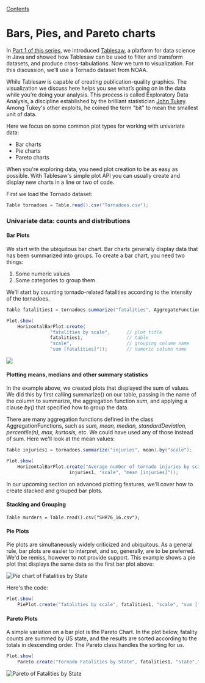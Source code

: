 [Contents](https://jtablesaw.github.io/tablesaw/userguide/toc)

# Bars, Pies, and Pareto charts

In [Part 1 of this series](https://dzone.com/articles/learn-data-science-with-java-and-tablesaw), we introduced [Tablesaw](https://github.com/jtablesaw/tablesaw), a platform for data science in Java and showed how Tablesaw can be used to filter and transform datasets, and produce cross-tabulations. Now we turn to visualization. For this discussion, we'll use a Tornado dataset from NOAA.

While Tablesaw is capable of creating publication-quality graphics. The visualization we discuss here helps you see what’s going on in the data while you’re doing your analysis. This process is called Exploratory Data Analysis, a discipline established by the brilliant statistician [John Tukey](https://en.wikipedia.org/wiki/John_Tukey). Among Tukey's other exploits, he coined the term "bit" to mean the smallest unit of data. 

Here we focus on some common plot types for working with univariate data:

- Bar charts
- Pie charts
- Pareto charts

When you're exploring data, you need plot creation to be as easy as possible. With Tablesaw's simple plot API you can usually create and display new charts in a line or two of code. 

First we load the Tornado dataset: 

```java
Table tornadoes = Table.read().csv("Tornadoes.csv");
```

### Univariate data: counts and distributions

#### Bar Plots

We start with the ubiquitous bar chart. Bar charts generally display data that has been summarized into groups. To create a bar chart, you need two things:

1. Some numeric values
2. Some categories to group them

We'll start by counting tornado-related fatalities according to the intensity of the tornadoes. 

```Java
Table fatalities1 = tornadoes.summarize("fatalities", AggregateFunctions.sum).by("scale");

Plot.show(
    HorizontalBarPlot.create(
                "fatalities by scale",		// plot title
                fatalities1,				// table
                "scale",					// grouping column name
                "sum [fatalities]"));		// numeric column name
```

![](https://jtablesaw.github.io/tablesaw/userguide/images/eda/fatalities_by_scale.png)

#### Plotting means, medians and other summary statistics

In the example above, we created plots that displayed the sum of values. We did this by first calling summarize() on our table, passing in the name of the column to summarize, the aggregation function *sum*, and applying a clause *by()* that specified how to group the data.

There are many aggregation functions defined in the class AggregationFunctions, such as *sum, mean, median, standardDeviation, percentile(n), max, kurtosis,* etc. We could have used any of those instead of sum. Here we'll look at the mean values:

```java
Table injuries1 = tornadoes.summarize("injuries", mean).by("scale");

Plot.show(
	HorizontalBarPlot.create("Average number of tornado injuries by scale", 
                       injuries1, "scale", "mean [injuries]"));
```

In our upcoming section on advanced plotting features, we'll cover how to create stacked and grouped bar plots. 

#### Stacking and Grouping



```Table murders = Table.read().csv("SHR76_16.csv");```



#### Pie Plots

Pie plots are simultaneously widely criticized and ubiquitous. As a general rule, bar plots are easier to interpret, and so, generally, are to be preferred. We'd be remiss, however to not provide support. This example shows a pie plot that displays the same data as the first bar plot above:

![Pie chart of Fatalities by State](https://jtablesaw.github.io/tablesaw/userguide/images/eda/pie.png)

Here's the code:

```java
Plot.show(
    PiePlot.create("fatalities by scale", fatalities1, "scale", "sum [fatalities]")); 
```

#### Pareto Plots

A simple variation on a bar plot is the Pareto Chart. In the plot below, fatality counts are summed by US state, and the results are sorted according to the totals in descending order. The Pareto class handles the sorting for us.  

```Java
Plot.show(
	Pareto.create("Tornado Fatalities by State", fatalities1, "state","sum[fatalities]"));
```

![Pareto of Fatalities by State](https://jtablesaw.github.io/tablesaw/userguide/images/eda/tornado_pareto.png)



